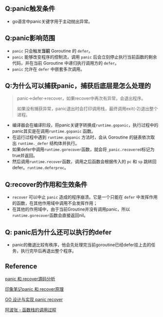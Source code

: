 ## Q:panic触发条件

- go语言中panic关键字用于主动抛出异常。



## Q:panic影响范围

- `panic` 只会触发**当前** Goroutine 的 `defer`。
- `panic` 能够改变程序的控制流，调用 `panic` 后会立刻停止执行当前函数的剩余代码，并在当前 Goroutine 中递归执行调用方的 `defer`。
- `panic` 允许在 `defer` 中嵌套多次调用。



## Q:为什么可以捕获panic，捕获后底层是怎么处理的

> panic->defer->recover，如果recover中再次有异常，会退出程序。
>
> 如果没有捕获异常，panic退出时会打印调用栈，最终调用exit(-2)退出整个进程。

- 编译器会在编译阶段，将panic关键字转换成`runtime.gopanic`，执行过程中的panic其实是在调用`runtime.gopanic` 函数。
- 在运行过程中遇到 `runtime.gopanic` 方法时，会从 Goroutine 的链表依次取出 `runtime._defer` 结构体并执行。
- 如果defer中调用`runtime.gorecover`函数，就会将`_panic.recovered`标记为true并返回。
- 然后调用`runtime.recover`函数，调用之后函数会根据传入的 `pc` 和 `sp` 跳转回defer。`runtime.deferproc`。



## Q:recover的作用和生效条件

- `recover` 可以中止 `panic` 造成的程序崩溃。它是一个只能在 `defer` 中发挥作用的函数，在其他作用域中调用不会发挥作用；
- 在其他的作用域中，由于当前Groutine并没有调用panic，所以`runtime.gorecover`函数会直接返回nil。



## Q: panic后为什么还可以执行的defer

- panic的撤退比较有秩序，他会先处理完当前goroutine已经defer挂上去的任务，执行完毕后再退出整个程序。



## Reference

[panic 和 recover源码分析](https://app.yinxiang.com/shard/s43/nl/13675070/f423470d-c753-4d0c-b31a-c6276930de60)

[印象笔记panic 和 recover原理](https://app.yinxiang.com/shard/s43/nl/13675070/a578c175-26fb-44a6-846c-031cbe066636)

[GO 设计与实现 panic  recover](https://draveness.me/golang/docs/part2-foundation/ch05-keyword/golang-panic-recover/#544-%E5%B4%A9%E6%BA%83%E6%81%A2%E5%A4%8D)

[阿波张  - 函数栈的调用过程](https://app.yinxiang.com/shard/s43/nl/13675070/d8710725-d75d-4859-9508-cac794f7d787)

